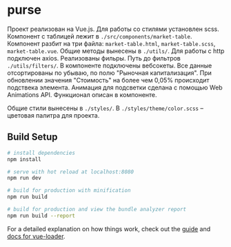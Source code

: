 # purse

Проект реализован на Vue.js. Для работы со стилями установлен scss.
Компонент с таблицей лежит в  `./src/components/market-table`.
Компонент разбит на три файла: `market-table.html`, `market-table.scss`, `market-table.vue`. Общие методы вынесены в `./utils/`. Для работы с http подключен axios.
Реализованы фильры. Путь до фильтров `./utils/filters/`.
В компоненте подключены вебсокеты. Все данные отсортированы по убываю, по полю "Рыночная капитализация". При обновлении значения "Стоимость" на более чем 0,05% происходит подствека элемента.
Анимация для подсветки сделана с помощью Web Animations API. Функционал описан в компоненте.

Общие стили вынесены в `./styles/`. В `./styles/theme/color.scss` – цветовая палитра для проекта. 

## Build Setup

``` bash
# install dependencies
npm install

# serve with hot reload at localhost:8080
npm run dev

# build for production with minification
npm run build

# build for production and view the bundle analyzer report
npm run build --report
```

For a detailed explanation on how things work, check out the [guide](http://vuejs-templates.github.io/webpack/) and [docs for vue-loader](http://vuejs.github.io/vue-loader).
